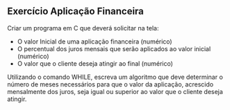 ## Exercício Aplicação Financeira
Criar um programa em C que deverá solicitar na tela:

* O valor Inicial de uma aplicação financeira (numérico)
* O percentual dos juros mensais que serão aplicados ao valor inicial (numérico)
* O valor que o cliente deseja atingir ao final (numérico)

Utilizando o comando WHILE, escreva um algoritmo que deve determinar o número de meses necessários para que o valor da aplicação, acrescido mensalmente dos juros, seja igual ou superior ao valor que o cliente deseja atingir.

